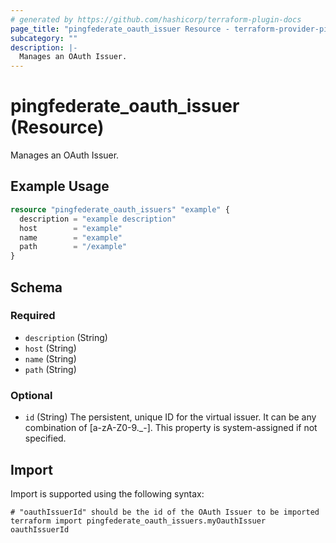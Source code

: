 ```yaml
---
# generated by https://github.com/hashicorp/terraform-plugin-docs
page_title: "pingfederate_oauth_issuer Resource - terraform-provider-pingfederate"
subcategory: ""
description: |-
  Manages an OAuth Issuer.
---
```


# pingfederate_oauth_issuer (Resource)

Manages an OAuth Issuer.

## Example Usage

```terraform
resource "pingfederate_oauth_issuers" "example" {
  description = "example description"
  host        = "example"
  name        = "example"
  path        = "/example"
}
```

<!-- schema generated by tfplugindocs -->
## Schema

### Required

- `description` (String)
- `host` (String)
- `name` (String)
- `path` (String)

### Optional

- `id` (String) The persistent, unique ID for the virtual issuer. It can be any combination of [a-zA-Z0-9._-]. This property is system-assigned if not specified.

## Import

Import is supported using the following syntax:

```shell
# "oauthIssuerId" should be the id of the OAuth Issuer to be imported
terraform import pingfederate_oauth_issuers.myOauthIssuer oauthIssuerId
```
